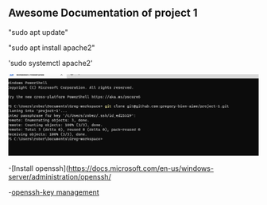 ## Awesome Documentation of project 1

"sudo apt update"

"sudo apt install apache2"

'sudo systemctl apache2'

![Apache status](./images/Apache2.PNG)



-[Install openssh](https://docs.microsoft.com/en-us/windows-server/administration/openssh/

-[openssh-key management](https://learn.microsoft.com/en-us/windows-server/administration/openssh/openssh_keymanagement)

